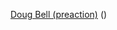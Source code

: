 [Doug Bell (preaction)](http://preaction.me) ([<i
class="fa fa-twitter"></i>](http://twitter.com/preaction)[<i class="fa
fa-github"></i>](https://github.com/preaction))
